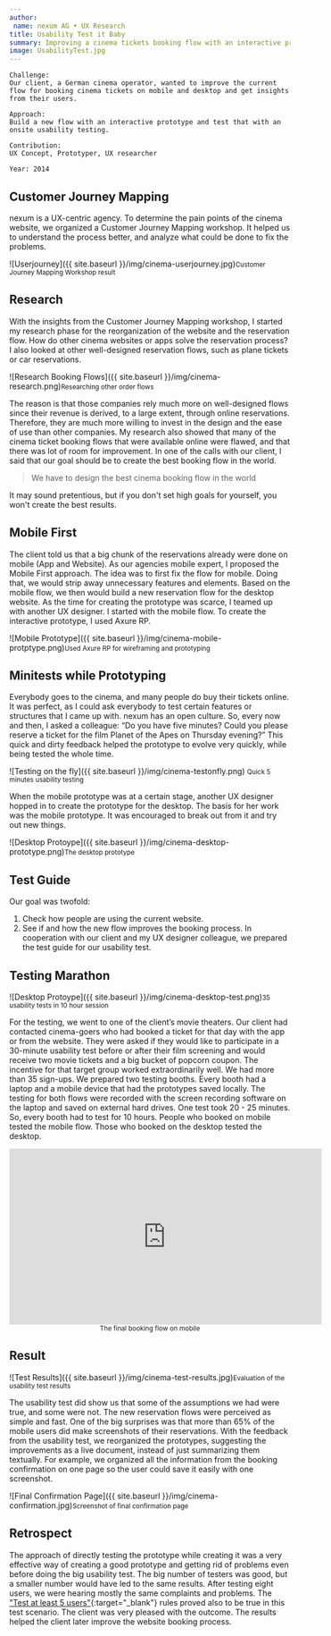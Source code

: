 ```yaml
---
author:
 name: nexum AG • UX Research  
title: Usability Test it Baby
summary: Improving a cinema tickets booking flow with an interactive prototype tested by over 30 participants.
image: UsabilityTest.jpg
---
```


```
Challenge:
Our client, a German cinema operator, wanted to improve the current flow for booking cinema tickets on mobile and desktop and get insights from their users.

Approach:
Build a new flow with an interactive prototype and test that with an onsite usability testing.

Contribution:
UX Concept, Prototyper, UX researcher

Year: 2014
```


## Customer Journey Mapping
nexum is a UX-centric agency. To determine the pain points of the cinema website, we organized a Customer Journey Mapping workshop. It helped us to understand the process better, and analyze what could be done to fix the problems.

![Userjourney]({{ site.baseurl }}/img/cinema-userjourney.jpg)<small>Customer Journey Mapping Workshop result</small>

## Research
With the insights from the Customer Journey Mapping workshop, I started my research phase for the reorganization of the website and the reservation flow. How do other cinema websites or apps solve the reservation process? I also looked at other well-designed reservation flows, such as plane tickets or car reservations. 

![Research Booking Flows]({{ site.baseurl }}/img/cinema-research.png)<small>Researching other order flows</small>

The reason is that those companies rely much more on well-designed flows since their revenue is derived, to a large extent, through online reservations. Therefore, they are much more willing to invest in the design and the ease of use than other companies. My research also showed that many of the cinema ticket booking flows that were available online were flawed, and that there was lot of room for improvement. In one of the calls with our client, I said that our goal should be to create the best booking flow in the world. 

>We have to design the best cinema booking flow in the world

It may sound pretentious, but if you don't set high goals for yourself, you won't create the best results.

## Mobile First
The client told us that a big chunk of the reservations already were done on mobile (App and Website). As our agencies mobile expert, I proposed the Mobile First approach. The idea was to first fix the flow for mobile. Doing that, we would strip away unnecessary features and elements. Based on the mobile flow, we then would build a new reservation flow for the desktop website. As the time for creating the prototype was scarce, I teamed up with another UX designer. I started with the mobile flow. To create the interactive prototype, I used Axure RP.

![Mobile Prototype]({{ site.baseurl }}/img/cinema-mobile-protptype.png)<small>Used Axure RP for wireframing and prototyping</small>

## Minitests while Prototyping
Everybody goes to the cinema, and many people do buy their tickets online. It was perfect, as I could ask everybody to test certain features or structures that I came up with. nexum has an open culture. So, every now and then, I asked a colleague: “Do you have five minutes? Could you please reserve a ticket for the film Planet of the Apes on Thursday evening?” This quick and dirty feedback helped the prototype to evolve very quickly, while being tested the whole time. 

![Testing on the fly]({{ site.baseurl }}/img/cinema-testonfly.png) <small>Quick 5 minutes usability testing</small>

When the mobile prototype was at a certain stage, another UX designer hopped in to create the prototype for the desktop. The basis for her work was the mobile prototype. It was encouraged to break out from it and try out new things.

![Desktop Protoype]({{ site.baseurl }}/img/cinema-desktop-prototype.png)<small>The desktop prototype</small>

## Test Guide
Our goal was twofold:

1. Check how people are using the current website. 
2. See if and how the new flow improves the booking process.
In cooperation with our client and my UX designer colleague, we prepared the test guide for our usability test.


## Testing Marathon

![Desktop Protoype]({{ site.baseurl }}/img/cinema-desktop-test.png)<small>35 usability tests in 10 hour session</small>

For the testing, we went to one of the client’s movie theaters. Our client had contacted cinema-goers who had booked a ticket for that day with the app or from the website. They were asked if they would like to participate in a 30-minute usability test before or after their film screening and would receive two movie tickets and a big bucket of popcorn coupon. The incentive for that target group worked extraordinarily well. We had more than 35 sign-ups. We prepared two testing booths. Every booth had a laptop and a mobile device that had the prototypes saved locally. The testing for both flows were recorded with the screen recording software on the laptop and saved on external hard drives. One test took 20 - 25 minutes. So, every booth had to test for 10 hours. People who booked on mobile tested the mobile flow. Those who booked on the desktop tested the desktop. 

<iframe width="560" height="315" src="https://www.youtube.com/embed/vE32_2yLH5U?rel=0&amp;showinfo=0" frameborder="0" allowfullscreen></iframe>
<small><center>The final booking flow on mobile</center></small>

## Result
![Test Results]({{ site.baseurl }}/img/cinema-test-results.jpg)<small>Evaluation of the usability test results</small>

The usability test did show us that some of the assumptions we had were true, and some were not. The new reservation flows were perceived as simple and fast. One of the big surprises was that more than 65% of the mobile users did make screenshots of their reservations. With the feedback from the usability test, we reorganized the prototypes, suggesting the improvements as a live document, instead of just summarizing them textually. For example, we organized all the information from the booking confirmation on one page so the user could save it easily with one screenshot.

![Final Confirmation Page]({{ site.baseurl }}/img/cinema-confirmation.jpg)<small>Screenshot of final confirmation page</small>

## Retrospect
The approach of directly testing the prototype while creating it was a very effective way of creating a good prototype and getting rid of problems even before doing the big usability test. The big number of testers was good, but a smaller number would have led to the same results. After testing eight users, we were hearing mostly the same complaints and problems. The ["Test at least 5 users"](https://www.nngroup.com/articles/how-many-test-users/){:target="_blank"} rules proved also to be true in this test scenario. The client was very pleased with the outcome. The results helped the client later improve the website booking process.



